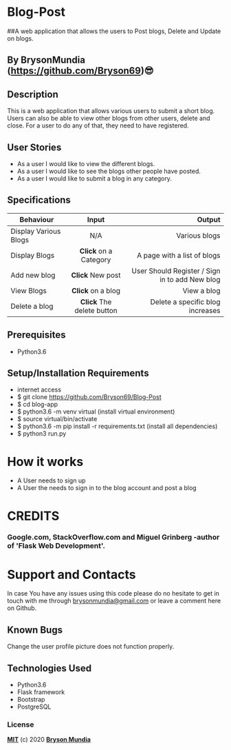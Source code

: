 # Blog-Post
##A web application that allows the users to Post blogs, Delete and Update on blogs.

## By BrysonMundia (https://github.com/Bryson69)😎 

## Description

This is a web application that allows various users to submit a short blog. Users can also be able to view other blogs from other users, delete and close. For a user to do any of that, they need to have registered.

## User Stories

* As a user I would like to view the different blogs.
* As a user I would like to see the blogs other people have posted.
* As a user I would like to submit a blog in any category.


## Specifications

| Behaviour | Input | Output |
| --------------- | :----------:| --------: |
|Display Various Blogs  | N/A | Various blogs  |
|Display Blogs | **Click** on a Category| A page with a list of blogs |
|Add new blog | **Click** New post | User Should Register / Sign in to add New blog |
|View Blogs | **Click** on a blog | View a blog |
|Delete a blog | **Click** The delete button| Delete a specific blog increases |

## Prerequisites
* Python3.6
## Setup/Installation Requirements
* internet access
* $ git clone https://github.com/Bryson69/Blog-Post
* $ cd blog-app
* $ python3.6 -m venv virtual (install virtual environment)
* $ source virtual/bin/activate
* $ python3.6 -m pip install -r requirements.txt (install all dependencies)
* $ python3 run.py

# How it works
* A User needs to sign up
* A User the needs to sign in to the blog account and post a blog

# CREDITS
### Google.com, StackOverflow.com and Miguel Grinberg -author of 'Flask Web Development'.

# Support and Contacts
In case You have any issues using this code please do no hesitate to get in touch with me through brysonmundia@gmail.com or leave a comment here on Github.

## Known Bugs
Change the user profile picture does not function properly.

## Technologies Used
- Python3.6
- Flask framework
- Bootstrap
- PostgreSQL
### License
**[MIT](./LICENSE)** (c) 2020 **[Bryson Mundia]()**